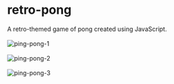 # retro-pong
A retro-themed game of pong created using JavaScript. 
<br><br>
![ping-pong-1](https://user-images.githubusercontent.com/56267419/154679499-1f42d30a-0e1a-4984-a5f3-4aabb57013d2.png)
<br><br>
![ping-pong-2](https://user-images.githubusercontent.com/56267419/154679506-1ca3035a-c68d-4283-aae3-03dcbfb795ab.png)
<br><br>
![ping-pong-3](https://user-images.githubusercontent.com/56267419/154679687-26a188dc-4f91-462b-8804-faa591b77929.png)



